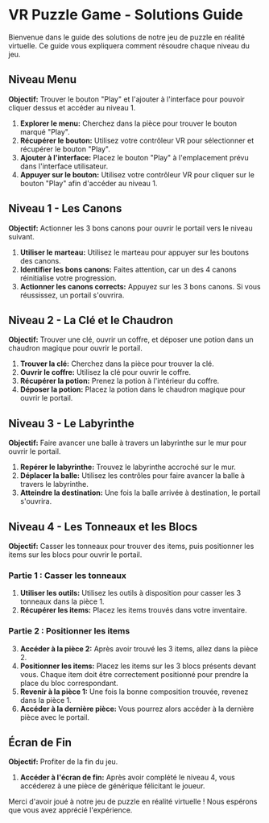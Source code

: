 # VR Puzzle Game - Solutions Guide

Bienvenue dans le guide des solutions de notre jeu de puzzle en réalité virtuelle. Ce guide vous expliquera comment résoudre chaque niveau du jeu.

## Niveau Menu
**Objectif:** Trouver le bouton "Play" et l'ajouter à l'interface pour pouvoir cliquer dessus et accéder au niveau 1.

1. **Explorer le menu:** Cherchez dans la pièce pour trouver le bouton marqué "Play".
2. **Récupérer le bouton:** Utilisez votre contrôleur VR pour sélectionner et récupérer le bouton "Play".
3. **Ajouter à l'interface:** Placez le bouton "Play" à l'emplacement prévu dans l'interface utilisateur.
4. **Appuyer sur le bouton:** Utilisez votre contrôleur VR pour cliquer sur le bouton "Play" afin d'accéder au niveau 1.

## Niveau 1 - Les Canons
**Objectif:** Actionner les 3 bons canons pour ouvrir le portail vers le niveau suivant.

1. **Utiliser le marteau:** Utilisez le marteau pour appuyer sur les boutons des canons.
2. **Identifier les bons canons:** Faites attention, car un des 4 canons réinitialise votre progression.
3. **Actionner les canons corrects:** Appuyez sur les 3 bons canons. Si vous réussissez, un portail s'ouvrira.

## Niveau 2 - La Clé et le Chaudron
**Objectif:** Trouver une clé, ouvrir un coffre, et déposer une potion dans un chaudron magique pour ouvrir le portail.

1. **Trouver la clé:** Cherchez dans la pièce pour trouver la clé.
2. **Ouvrir le coffre:** Utilisez la clé pour ouvrir le coffre.
3. **Récupérer la potion:** Prenez la potion à l'intérieur du coffre.
4. **Déposer la potion:** Placez la potion dans le chaudron magique pour ouvrir le portail.

## Niveau 3 - Le Labyrinthe
**Objectif:** Faire avancer une balle à travers un labyrinthe sur le mur pour ouvrir le portail.

1. **Repérer le labyrinthe:** Trouvez le labyrinthe accroché sur le mur.
2. **Déplacer la balle:** Utilisez les contrôles pour faire avancer la balle à travers le labyrinthe.
3. **Atteindre la destination:** Une fois la balle arrivée à destination, le portail s'ouvrira.

## Niveau 4 - Les Tonneaux et les Blocs
**Objectif:** Casser les tonneaux pour trouver des items, puis positionner les items sur les blocs pour ouvrir le portail.

### Partie 1 : Casser les tonneaux
1. **Utiliser les outils:** Utilisez les outils à disposition pour casser les 3 tonneaux dans la pièce 1.
2. **Récupérer les items:** Placez les items trouvés dans votre inventaire.

### Partie 2 : Positionner les items
3. **Accéder à la pièce 2:** Après avoir trouvé les 3 items, allez dans la pièce 2.
4. **Positionner les items:** Placez les items sur les 3 blocs présents devant vous. Chaque item doit être correctement positionné pour prendre la place du bloc correspondant.
5. **Revenir à la pièce 1:** Une fois la bonne composition trouvée, revenez dans la pièce 1.
6. **Accéder à la dernière pièce:** Vous pourrez alors accéder à la dernière pièce avec le portail.

## Écran de Fin
**Objectif:** Profiter de la fin du jeu.

1. **Accéder à l'écran de fin:** Après avoir complété le niveau 4, vous accéderez à une pièce de générique félicitant le joueur.

Merci d'avoir joué à notre jeu de puzzle en réalité virtuelle ! Nous espérons que vous avez apprécié l'expérience.
